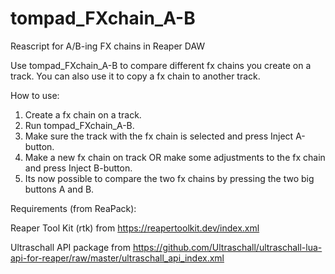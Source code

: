 # tompad_FXchain_A-B
Reascript for A/B-ing FX chains in Reaper DAW 

Use tompad_FXchain_A-B to compare different fx chains you create on a track.
You can also use it to copy a fx chain to another track.

How to use:
1. Create a fx chain on a track.
2. Run tompad_FXchain_A-B.
3. Make sure the track with the fx chain is selected and press Inject A-button.
4. Make a new fx chain on track OR make some adjustments to the fx chain and press Inject B-button.
5. Its now possible to compare the two fx chains by pressing the two big buttons A and B.

Requirements (from ReaPack):

Reaper Tool Kit (rtk) from https://reapertoolkit.dev/index.xml 

Ultraschall API package from https://github.com/Ultraschall/ultraschall-lua-api-for-reaper/raw/master/ultraschall_api_index.xml
